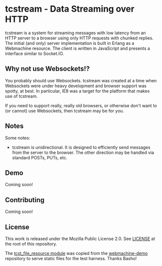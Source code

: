 tcstream - Data Streaming over HTTP
===================================

tcstream is a system for streaming messages with low latency from an
HTTP server to a browser using only HTTP requests with chunked
replies.  The initial (and only) server implementation is built in
Erlang as a Webmachine resource.  The client is written in JavaScript
and presents a interface similar to Socket.IO.


Why not use Websockets!?
------------------------

You probably should use Websockets.  tcstream was created at a time
when Websockets were under heavy development and browser support was
spotty, at best.  In particular, IE8 was a target for the platform
that makes use of tcstream.

If you need to support really, really old browsers, or otherwise don't
want to (or cannot) use Websockets, then tcstream may be for you.


Notes
-----

Some notes:

- tcstream is unidirectional.  It is designed to efficiently send
  messages from the server to the browser.  The other direction may be
  handled via standard POSTs, PUTs, etc.


Demo
----

Coming soon!


Contributing
------------

Coming soon!


License
-------

This work is released under the Mozilla Public License 2.0.  See
[LICENSE](LICENSE) at the root of this repository.

The [tcst_file_resource module](src/tcst_file_resource.erl) was
copied from the [webmachine-demo][1] repository to serve static files
for the test harness.  Thanks Basho!

[1]: https://github.com/webmachine/webmachine-demo/blob/master/src/webmachine_demo_fs_resource.erl "Basho's demo file resource for Webmachine"
